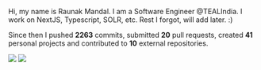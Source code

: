 Hi, my name is Raunak Mandal. I am a Software Engineer @TEALIndia. I work on NextJS, Typescript, SOLR, etc. Rest I forgot, will add later. :)

Since then I pushed **2263** commits, submitted **20** pull requests, created **41** personal projects and contributed to **10** external repositories.


<img src="https://github-readme-stats.vercel.app/api?username=RaunakMandal&show_icons=true&count_private=true">
<img src="https://github-readme-stats.vercel.app/api/top-langs/?username=RaunakMandal">

